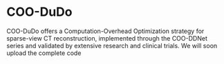 # COO-DuDo
COO-DuDo offers a Computation-Overhead Optimization strategy for sparse-view CT reconstruction, implemented through the COO-DDNet series and validated by extensive research and clinical trials.
We will soon upload the complete code
